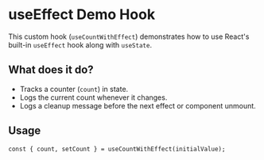 # useEffect Demo Hook

This custom hook (`useCountWithEffect`) demonstrates how to use React's built-in `useEffect` hook along with `useState`.

## What does it do?

- Tracks a counter (`count`) in state.
- Logs the current count whenever it changes.
- Logs a cleanup message before the next effect or component unmount.

## Usage

```tsx
const { count, setCount } = useCountWithEffect(initialValue);
